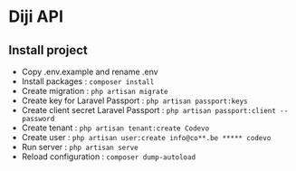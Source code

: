 # Diji API

## Install project
- Copy .env.example and rename .env
- Install packages : ```composer install```
- Create migration : ```php artisan migrate```
- Create key for Laravel Passport : ```php artisan passport:keys```
- Create client secret Laravel Passport : ```php artisan passport:client --password```
- Create tenant : ```php artisan tenant:create Codevo```
- Create user : ```php artisan user:create info@co**.be ***** codevo```
- Run server : ```php artisan serve```
- Reload configuration : ```composer dump-autoload```
